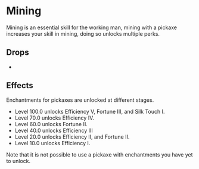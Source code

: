 # Mining
Mining is an essential skill for the working man, mining with a pickaxe increases your skill in mining, doing so unlocks multiple perks.

## Drops
- 

## Effects

Enchantments for pickaxes are unlocked at different stages.

- Level 100.0 unlocks Efficiency V, Fortune III, and Silk Touch I.
- Level 70.0 unlocks Efficiency IV.
- Level 60.0 unlocks Fortune II.
- Level 40.0 unlocks Efficiency III
- Level 20.0 unlocks Efficiency II, and Fortune II.
- Level 10.0 unlocks Efficiency I. 

Note that it is not possible to use a pickaxe with enchantments you have yet to unlock.